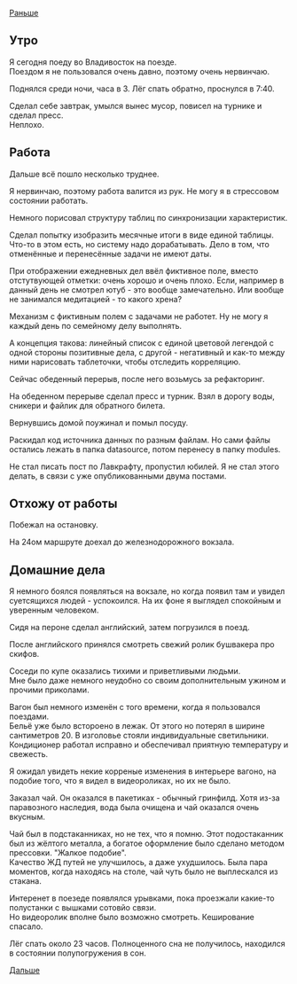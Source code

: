[Раньше](2020.08.19.md)  
## Утро
Я сегодня поеду во Владивосток на поезде.  
Поездом я не пользовался очень давно, поэтому очень нервинчаю.

Поднялся среди ночи, часа в 3. Лёг спать обратно, проснулся в 7:40.

Сделал себе завтрак, умылся вынес мусор, повисел на турнике и сделал пресс.  
Неплохо.
## Работа
Дальше всё пошло несколько труднее.

Я нервинчаю, поэтому работа валится из рук. Не могу я в стрессовом состоянии работать.

Немного порисовал структуру таблиц по синхронизации характеристик.

Сделал попытку изобразить месячные итоги в виде единой таблицы. Что-то в этом есть, но систему надо дорабатывать. Дело в том, что отменённые и перенесённые задачи не имеют даты.

При отображении ежедневных дел ввёл фиктивное поле, вместо отстутвующей  отметки: очень хорошо и очень плохо. Если, например в данный день не смотрел ютуб - это вообще замечательно. Или вообще не занимался медитацией - то какого хрена?

Механизм с фиктивным полем с задачами не работет. Ну не могу я каждый день по семейному делу выполнять.

А концепция такова: линейный список с единой цветовой легендой с одной стороны позитивные дела, с другой - негативный и как-то между ними нарисовать таблеточки, чтобы отследить корреляцию.

Сейчас обеденный перерыв, после него возьмусь за рефакторинг.

На обеденном перерыве сделал пресс и турник. Взял в дорогу воды, сникери и файлик для обратного билета.

Вернувшись домой поужинал и помыл посуду.

Раскидал код источника данных по разным файлам. Но сами файлы остались лежать в папка datasource, потом перенесу в папку modules.

Не стал писать пост по Лавкрафту, пропустил юбилей. Я не стал этого делать, в связи с уже опубликованными двума постами.
## Отхожу от работы
Побежал на остановку.

На 24ом маршруте доехал до железнодорожного вокзала.
## Домашние дела
Я немного боялся появляться на вокзале, но когда появил там и увидел суетсящихся людей - успокоился. На их фоне я выглядел спокойным и уверенным человеком.

Сидя на пероне сделал английский, затем погрузился в поезд.

После английского принялся смотреть свежий ролик бушвакера про скифов.

Соседи по купе оказались тихими и приветливыми людьми.  
Мне было даже немного неудобно со своим дополнительным ужином и прочими приколами.

Вагон был немного изменён с того времени, когда я пользовался поездами.  
Бельё уже было встороено в лежак. От этого но потерял в ширине сантиметров 20. В изголовье стояли индивидуальные светильники. Кондиционер работал исправно и обеспечивал приятную температуру и свежесть.

Я ожидал увидеть некие корреные изменения в интерьере вагоно, на подобие того, что я видел в видеороликах, но их не было.

Заказал чай. Он оказался в пакетиках - обычный гринфилд. Хотя из-за паравозного наследия, вода была очищена и чай оказался очень вкусным.

Чай был в подстаканниках, но не тех, что я помню. Этот подостаканник был из жёлтого металла, а богатое оформление было сделано методом прессовки. "Жалкое подобие".  
Качество ЖД путей не улучшилось, а даже ухудшилось. Была пара моментов, когда находясь на столе, чай чуть было не выплескался из стакана.

Интеренет в поезеде появлялся урывками, пока проезжали какие-то полустанки с вышками сотовйо связи.  
Но видеоролик вполне было возможно смотреть. Кеширование спасало.

Лёг спать около 23 часов. Полноценного сна не получилось, находился в состоянии полупогружения в сон.

[Дальше](2020.08.21.md)